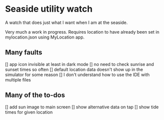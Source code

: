 # Seaside utility watch

A watch that does just what I want when I am at the seaside.

Very much a work in progress. Requires location to have already been set in mylocation.json using MyLocation app.

## Many faults

[] app icon invisible at least in dark mode
[] no need to check sunrise and sunset times so often
[] default location data doesn't show up in the simulator for some reason
[] I don't understand how to use the IDE with multiple files


## Many of the to-dos

[] add sun image to main screen
[] show alternative data on tap 
[] show tide times for given location
